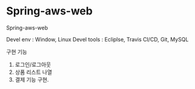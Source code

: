 # Spring-aws-web
Spring-aws-web

Devel env : Window, Linux
Devel tools : Ecliplse, Travis CI/CD, Git, MySQL 


구현 기능

1. 로그인/로그아웃
2. 상품 리스트 나열
3. 결제 기능 구현.


